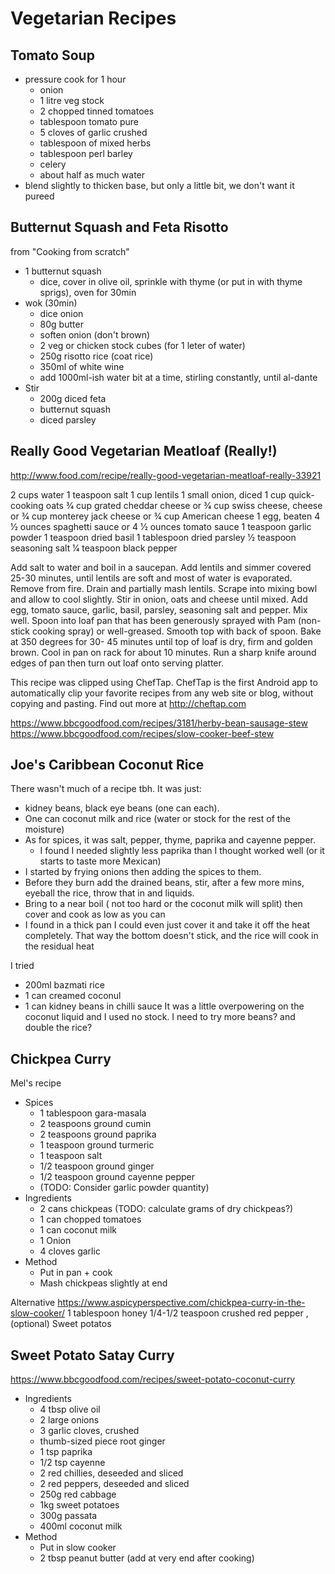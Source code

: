 Vegetarian Recipes
==================

Tomato Soup
-----------

* pressure cook for 1 hour
    * onion
    * 1 litre veg stock
    * 2 chopped tinned tomatoes
    * tablespoon tomato pure
    * 5 cloves of garlic crushed
    * tablespoon of mixed herbs
    * tablespoon perl barley
    * celery
    * about half as much water
* blend slightly to thicken base, but only a little bit, we don't want it pureed



Butternut Squash and Feta Risotto
---------------------------------

from "Cooking from scratch"

* 1 butternut squash
    * dice, cover in olive oil, sprinkle with thyme (or put in with thyme sprigs), oven for 30min
* wok (30min)
    * dice onion
    * 80g butter
    * soften onion (don't brown)
    * 2 veg or chicken stock cubes (for 1 leter of water)
    * 250g risotto rice (coat rice)
    * 350ml of white wine
    * add 1000ml-ish water bit at a time, stirling constantly, until al-dante 
* Stir
    * 200g diced feta
    * butternut squash
    * diced parsley


Really Good Vegetarian Meatloaf (Really!)
--------------------------------

http://www.food.com/recipe/really-good-vegetarian-meatloaf-really-33921

2 cups water
1 teaspoon salt
1 cup lentils
1 small onion, diced
1 cup quick-cooking oats
3⁄4 cup grated cheddar cheese or 3⁄4 cup swiss cheese, cheese or 3⁄4 cup monterey jack cheese or 3⁄4 cup American cheese
1 egg, beaten
4 1⁄2 ounces spaghetti sauce or 4 1⁄2 ounces tomato sauce
1 teaspoon garlic powder
1 teaspoon dried basil
1 tablespoon dried parsley
1⁄2 teaspoon seasoning salt
1⁄4 teaspoon black pepper

Add salt to water and boil in a saucepan.
Add lentils and simmer covered 25-30 minutes, until lentils are soft and most of water is evaporated.
Remove from fire.
Drain and partially mash lentils.
Scrape into mixing bowl and allow to cool slightly.
Stir in onion, oats and cheese until mixed.
Add egg, tomato sauce, garlic, basil, parsley, seasoning salt and pepper.
Mix well.
Spoon into loaf pan that has been generously sprayed with Pam (non-stick cooking spray) or well-greased.
Smooth top with back of spoon.
Bake at 350 degrees for 30- 45 minutes until top of loaf is dry, firm and golden brown.
Cool in pan on rack for about 10 minutes.
Run a sharp knife around edges of pan then turn out loaf onto serving platter.



This recipe was clipped using ChefTap. ChefTap is the first Android app to automatically clip your favorite recipes from any web site or blog, without copying and pasting. Find out more at http://cheftap.com



https://www.bbcgoodfood.com/recipes/3181/herby-bean-sausage-stew
https://www.bbcgoodfood.com/recipes/slow-cooker-beef-stew


Joe's Caribbean Coconut Rice
---------------------------

There wasn't much of a recipe tbh. It was just:
* kidney beans, black eye beans (one can each). 
* One can coconut milk and rice (water or stock for the rest of the moisture)
* As for spices, it was salt, pepper, thyme, paprika and cayenne pepper.
    * I found I needed slightly less paprika than I thought worked well (or it starts to taste more Mexican)
* I started by frying onions then adding the spices to them.
* Before they burn add the drained beans, stir, after a few more mins, eyeball the rice, throw that in and liquids.
* Bring to a near boil ( not too hard or the coconut milk will split) then cover and cook as low as you can
* I found in a thick pan I could even just cover it and take it off the heat completely. That way the bottom doesn't stick, and the rice will cook in the residual heat

I tried
* 200ml bazmati rice
* 1 can creamed coconul
* 1 can kidney beans in chilli sauce
It was a little overpowering on the coconut liquid and I used no stock. I need to try more beans? and double the rice?



Chickpea Curry
--------------
Mel's recipe

* Spices
    * 1 tablespoon gara-masala
    * 2 teaspoons ground cumin
    * 2 teaspoons ground paprika
    * 1 teaspoon ground turmeric
    * 1 teaspoon salt
    * 1/2 teaspoon ground ginger
    * 1/2 teaspoon ground cayenne pepper
    * (TODO: Consider garlic powder quantity)
* Ingredients
    * 2 cans chickpeas (TODO: calculate grams of dry chickpeas?)
    * 1 can chopped tomatoes
    * 1 can coconut milk
    * 1 Onion
    * 4 cloves garlic
* Method
    * Put in pan + cook
    * Mash chickpeas slightly at end

Alternative
https://www.aspicyperspective.com/chickpea-curry-in-the-slow-cooker/
    1 tablespoon honey
    1/4-1/2 teaspoon crushed red pepper , (optional)
    Sweet potatos


Sweet Potato Satay Curry
------------------------
https://www.bbcgoodfood.com/recipes/sweet-potato-coconut-curry

* Ingredients
    * 4 tbsp olive oil
    * 2 large onions
    * 3 garlic cloves, crushed
    * thumb-sized piece root ginger
    * 1 tsp paprika
    * 1/2 tsp cayenne
    * 2 red chillies, deseeded and sliced
    * 2 red peppers, deseeded and sliced
    * 250g red cabbage
    * 1kg sweet potatoes
    * 300g passata
    * 400ml coconut milk
* Method
    * Put in slow cooker
    * 2 tbsp peanut butter (add at very end after cooking)

